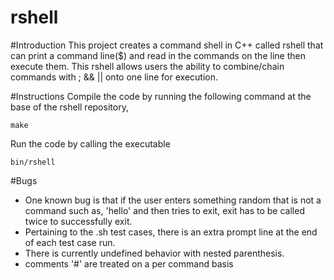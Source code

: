 # rshell

#Introduction
This project creates a command shell in C++ called rshell that can print a command line($) and read in the commands on the line then 
execute them. This rshell allows users the ability to combine/chain commands with ; && || onto one line for execution. 

#Instructions
Compile the code by running the following command at the base of the rshell repository,
````
make
````
Run the code by calling the executable
````
bin/rshell
````

#Bugs
- One known bug is that if the user enters something random that is not a command such as, 'hello' and then tries to exit, exit has to
be called twice to successfully exit.
- Pertaining to the .sh test cases, there is an extra prompt line at the end of each test case run.
- There is currently undefined behavior with nested parenthesis.
- comments '#' are treated on a per command basis
